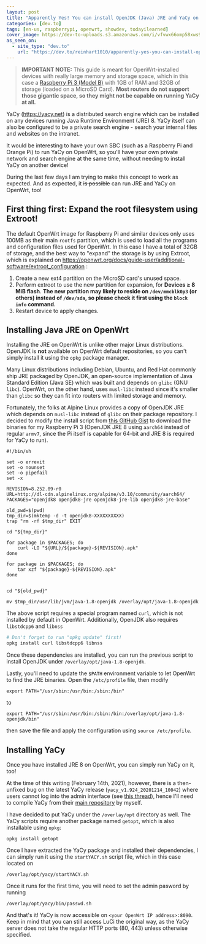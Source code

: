 ```yaml
---
layout: post
title: "Apparently Yes! You can install OpenJDK (Java) JRE and YaCy on OpenWrt"
categories: [dev.to]
tags: [en-us, raspberrypi, openwrt, showdev, todayilearned]
cover_image: https://dev-to-uploads.s3.amazonaws.com/i/vfvwx66omp58xws95y3q.png
as_seen_on:
  - site_type: "dev.to"
    url: "https://dev.to/reinhart1010/apparently-yes-you-can-install-openjdk-java-jre-and-yacy-on-openwrt-1e33"
---
```


> **IMPORTANT NOTE:** This guide is meant for OpenWrt-installed devices with really large memory and storage space, which in this case a [Raspberry Pi 3 (Model B)](https://www.raspberrypi.org/products/raspberry-pi-3-model-b/) with 1GB of RAM and 32GB of storage (loaded on a MicroSD Card). **Most routers do not support those gigantic space, so they might not be capable on running YaCy at all.**

YaCy (https://yacy.net) is a distributed search engine which can be installed on any devices running Java Runtime Environment (JRE) 8. YaCy itself can also be configured to be a private search engine - search your internal files and websites on the intranet.

It would be interesting to have your own SBC (such as a Raspberry Pi and Orange Pi) to run YaCy on OpenWrt, so you'll have your own private network and search engine at the same time, without needing to install YaCy on another device!

During the last few days I am trying to make this concept to work as expected. And as expected, it ~~is possible~~ can run JRE and YaCy on OpenWrt, too!

## First thing first: Expand the root filesystem using Extroot!
The default OpenWrt image for Raspberry Pi and similar devices only uses 100MB as their main `rootfs` partition, which is used to load all the programs and configuration files used for OpenWrt. In this case I have a total of 32GB of storage, and the best way to "expand" the storage is by using Extroot, which is explained on https://openwrt.org/docs/guide-user/additional-software/extroot_configuration :

1. Create a new ext4 partition on the MicroSD card's unused space.
2. Perform extroot to use the new partition for expansion, for **Devices ≥ 8 MiB flash**. **The new partition may likely to reside on `/dev/mmcblk0p3` (or others) instead of `/dev/sda`, so please check it first using the `block info` command.**
3. Restart device to apply changes.

## Installing Java JRE on OpenWrt
Installing the JRE on OpenWrt is unlike other major Linux distributions. OpenJDK is **not** available on OpenWrt default repositories, so you can't simply install it using the `opkg` package manager.

Many Linux distributions including Debian, Ubuntu, and Red Hat commonly ship JRE packaged by OpenJDK, an open-source implementation of Java Standard Edition (Java SE) which was built and depends on `glibc` (GNU `libc`). OpenWrt, on the other hand, uses `musl-libc` instead since it's smaller than `glibc` so they can fit into routers with limited storage and memory.

Fortunately, the folks at Alpine Linux provides a copy of OpenJDK JRE which depends on `musl-libc` instead of `glibc` on their package repository. I decided to modify the install script from [this GitHub Gist](https://gist.github.com/simonswine/64773a80e748f36615e3251234f29d1d) to download the binaries for my Raspberry Pi 3 (OpenJDK JRE 8 using `aarch64` instead of regular `armv7`, since the Pi itself is capable for 64-bit and JRE 8 is required for YaCy to run).

```
#!/bin/sh

set -o errexit
set -o nounset
set -o pipefail
set -x

REVISION=8.252.09-r0
URL=http://dl-cdn.alpinelinux.org/alpine/v3.10/community/aarch64/
PACKAGES="openjdk8 openjdk8-jre openjdk8-jre-lib openjdk8-jre-base"

old_pwd=$(pwd)
tmp_dir=$(mktemp -d -t openjdk8-XXXXXXXXXX)
trap "rm -rf $tmp_dir" EXIT

cd "${tmp_dir}"

for package in $PACKAGES; do
    curl -LO "${URL}/${package}-${REVISION}.apk"
done

for package in $PACKAGES; do
    tar xzf "${package}-${REVISION}.apk"
done


cd "${old_pwd}"

mv $tmp_dir/usr/lib/jvm/java-1.8-openjdk /overlay/opt/java-1.8-openjdk
```

The above script requires a special program named `curl`, which is not installed by default in OpenWrt. Additionally, OpenJDK also requires `libstdcpp6` and `libnss`

```sh
# Don't forget to run "opkg update" first!
opkg install curl libstdcpp6 libnss
```

Once these dependencies are installed, you can run the previous script to install OpenJDK under `/overlay/opt/java-1.8-openjdk`.

Lastly, you'll need to update the `$PATH` environment variable to let OpenWrt to find the JRE binaries. Open the `/etc/profile` file, then modify

```
export PATH="/usr/sbin:/usr/bin:/sbin:/bin"
```

to

```
export PATH="/usr/sbin:/usr/bin:/sbin:/bin:/overlay/opt/java-1.8-openjdk/bin"
```

then save the file and apply the configuration using `source /etc/profile`.

## Installing YaCy
Once you have installed JRE 8 on OpenWrt, you can simply run YaCy on it, too!

At the time of this writing (February 14th, 2021), however, there is a then-unfixed bug on the latest YaCy release (`yacy_v1.924_20201214_10042`) where users cannot log into the admin interface (see [this thread](https://searchlab.eu/t/new-yacy-install-will-not-accept-new-admin-password/595)), hence I'll need to compile YaCy from their [main repository](https://github.com/yacy/yacy_search_server) by myself.

I have decided to put YaCy under the `/overlay/opt` directory as well. The YaCy scripts require another package named `getopt`, which is also installable using `opkg`:

```
opkg install getopt
```
Once I have extracted the YaCy package and installed their dependencies, I can simply run it using the `startYACY.sh` script file, which in this case located on

```
/overlay/opt/yacy/startYACY.sh
```

Once it runs for the first time, you will need to set the admin pasword by running

```
/overlay/opt/yacy/bin/passwd.sh
```

And that's it! YaCy is now accessible on `<your OpenWrt IP address>:8090`. Keep in mind that you can still access LuCi the original way, as the YaCy server does not take the regular HTTP ports (80, 443) unless otherwise specified.